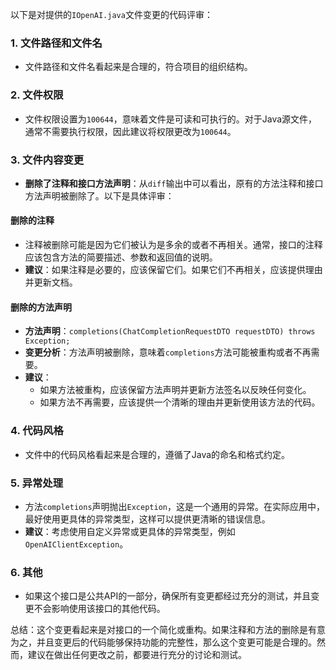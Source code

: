 以下是对提供的`IOpenAI.java`文件变更的代码评审：

### 1. 文件路径和文件名
- 文件路径和文件名看起来是合理的，符合项目的组织结构。

### 2. 文件权限
- 文件权限设置为`100644`，意味着文件是可读和可执行的。对于Java源文件，通常不需要执行权限，因此建议将权限更改为`100644`。

### 3. 文件内容变更
- **删除了注释和接口方法声明**：从`diff`输出中可以看出，原有的方法注释和接口方法声明被删除了。以下是具体评审：

#### 删除的注释
- 注释被删除可能是因为它们被认为是多余的或者不再相关。通常，接口的注释应该包含方法的简要描述、参数和返回值的说明。
- **建议**：如果注释是必要的，应该保留它们。如果它们不再相关，应该提供理由并更新文档。

#### 删除的方法声明
- **方法声明**：`completions(ChatCompletionRequestDTO requestDTO) throws Exception;`
- **变更分析**：方法声明被删除，意味着`completions`方法可能被重构或者不再需要。
- **建议**：
  - 如果方法被重构，应该保留方法声明并更新方法签名以反映任何变化。
  - 如果方法不再需要，应该提供一个清晰的理由并更新使用该方法的代码。

### 4. 代码风格
- 文件中的代码风格看起来是合理的，遵循了Java的命名和格式约定。

### 5. 异常处理
- 方法`completions`声明抛出`Exception`，这是一个通用的异常。在实际应用中，最好使用更具体的异常类型，这样可以提供更清晰的错误信息。
- **建议**：考虑使用自定义异常或更具体的异常类型，例如`OpenAIClientException`。

### 6. 其他
- 如果这个接口是公共API的一部分，确保所有变更都经过充分的测试，并且变更不会影响使用该接口的其他代码。

总结：这个变更看起来是对接口的一个简化或重构。如果注释和方法的删除是有意为之，并且变更后的代码能够保持功能的完整性，那么这个变更可能是合理的。然而，建议在做出任何更改之前，都要进行充分的讨论和测试。